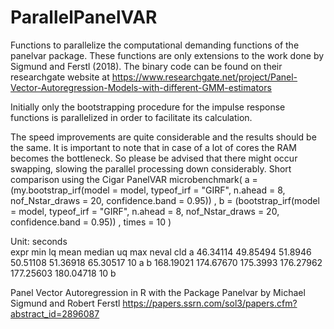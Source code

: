 # ParallelPanelVAR
Functions to parallelize the computational demanding functions of the panelvar package. These functions are only extensions to the work done by Sigmund and Ferstl (2018).
The binary code can be found on their researchgate website at https://www.researchgate.net/project/Panel-Vector-Autoregression-Models-with-different-GMM-estimators

Initially only the bootstrapping procedure for the impulse response functions is parallelized in order to facilitate its calculation.


The speed improvements are quite considerable and the results should be the same. It is important to note that in case of a lot of cores the RAM becomes the bottleneck. So please be advised that there might occur swapping, slowing the parallel processing down considerably.
Short comparison using the Cigar PanelVAR
  microbenchmark(
              a = (my.bootstrap_irf(model = model, typeof_irf = "GIRF", n.ahead = 8, nof_Nstar_draws = 20, confidence.band = 0.95))
            , b = (bootstrap_irf(model = model, typeof_irf = "GIRF", n.ahead = 8, nof_Nstar_draws = 20, confidence.band = 0.95))
            , times = 10
                )
  
  Unit: seconds                                                                                                                                 
   expr       min        lq     mean    median        uq       max neval cld
    a  46.34114  49.85494  51.8946  50.51108  51.36918  65.30517    10  a 
    b 168.19021 174.67670 175.3993 176.27962 177.25603 180.04718    10   b



Panel Vector Autoregression in R with the Package Panelvar by Michael Sigmund and Robert Ferstl https://papers.ssrn.com/sol3/papers.cfm?abstract_id=2896087
